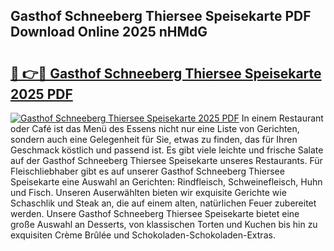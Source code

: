 ## Gasthof Schneeberg Thiersee Speisekarte PDF Download Online 2025 nHMdG

# <h2><a href="http://gc996b.nevu.top/?p=Gasthof+Schneeberg+Thiersee+Speisekarte">🔗 👉🔴 Gasthof Schneeberg Thiersee Speisekarte 2025 PDF</a></h2>

[![Gasthof Schneeberg Thiersee Speisekarte 2025 PDF](https://i.imgur.com/dBaPXMq.png)](http://gc996b.nevu.top/?p=Gasthof+Schneeberg+Thiersee+Speisekarte)
In einem Restaurant oder Café ist das Menü des Essens nicht nur eine Liste von Gerichten, sondern auch eine Gelegenheit für Sie, etwas zu finden, das für Ihren Geschmack köstlich und passend ist. Es gibt viele leichte und frische Salate auf der Gasthof Schneeberg Thiersee Speisekarte unseres Restaurants. Für Fleischliebhaber gibt es auf unserer Gasthof Schneeberg Thiersee Speisekarte eine Auswahl an Gerichten: Rindfleisch, Schweinefleisch, Huhn und Fisch. Unseren Auserwählten bieten wir exquisite Gerichte wie Schaschlik und Steak an, die auf einem alten, natürlichen Feuer zubereitet werden. Unsere Gasthof Schneeberg Thiersee Speisekarte bietet eine große Auswahl an Desserts, von klassischen Torten und Kuchen bis hin zu exquisiten Crème Brûlée und Schokoladen-Schokoladen-Extras.
